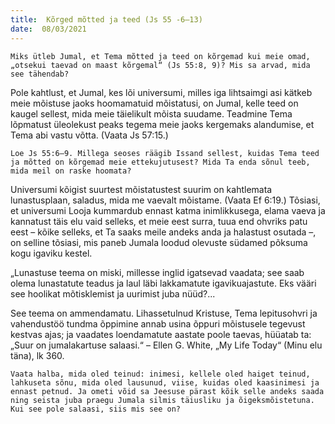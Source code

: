 ```yaml
---
title:  Kõrged mõtted ja teed (Js 55 -6–13)  
date:  08/03/2021  
---
```


`Miks ütleb Jumal, et Tema mõtted ja teed on kõrgemad kui meie omad, „otsekui taevad on maast kõrgemal“ (Js 55:8, 9)? Mis sa arvad, mida see tähendab?`

Pole kahtlust, et Jumal, kes lõi universumi, milles iga lihtsaimgi asi kätkeb meie mõistuse jaoks hoomamatuid mõistatusi, on Jumal, kelle teed on kaugel sellest, mida meie täielikult mõista suudame. Teadmine Tema lõpmatust üleolekust peaks tegema meie jaoks kergemaks alandumise, et Tema abi vastu võtta. (Vaata Js 57:15.)

`Loe Js 55:6–9. Millega seoses räägib Issand sellest, kuidas Tema teed ja mõtted on kõrgemad meie ettekujutusest? Mida Ta enda sõnul teeb, mida meil on raske hoomata?`

Universumi kõigist suurtest mõistatustest suurim on kahtlemata lunastusplaan, saladus, mida me vaevalt mõistame. (Vaata Ef 6:19.) Tõsiasi, et universumi Looja kummardub ennast katma inimlikkusega, elama vaeva ja kannatust täis elu vaid selleks, et meie eest surra, tuua end ohvriks patu eest – kõike selleks, et Ta saaks meile andeks anda ja halastust osutada –, on selline tõsiasi, mis paneb Jumala loodud olevuste südamed põksuma kogu igaviku kestel.

„Lunastuse teema on miski, millesse inglid igatsevad vaadata; see saab olema lunastatute teadus ja laul läbi lakkamatute igavikuajastute. Eks vääri see hoolikat mõtisklemist ja uurimist juba nüüd?...

See teema on ammendamatu. Lihassetulnud Kristuse, Tema lepitusohvri ja vahendustöö tundma õppimine annab usina õppuri mõistusele tegevust kestvas ajas; ja vaadates loendamatute aastate poole taevas, hüüatab ta: „Suur on jumalakartuse salaasi.“ – Ellen G. White, „My Life Today“ (Minu elu täna), lk 360.

`Vaata halba, mida oled teinud: inimesi, kellele oled haiget teinud, lahkuseta sõnu, mida oled lausunud, viise, kuidas oled kaasinimesi ja ennast petnud. Ja ometi võid sa Jeesuse pärast kõik selle andeks saada ning seista juba praegu Jumala silmis täiusliku ja õigeksmõistetuna. Kui see pole salaasi, siis mis see on?`